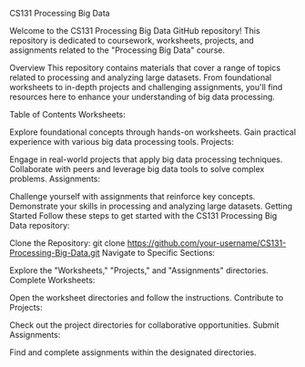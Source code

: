 CS131 Processing Big Data

Welcome to the CS131 Processing Big Data GitHub repository! This repository is dedicated to coursework, worksheets, projects, and assignments related to the "Processing Big Data" course.

Overview
This repository contains materials that cover a range of topics related to processing and analyzing large datasets. From foundational worksheets to in-depth projects and challenging assignments, you'll find resources here to enhance your understanding of big data processing.

Table of Contents
Worksheets:

Explore foundational concepts through hands-on worksheets.
Gain practical experience with various big data processing tools.
Projects:

Engage in real-world projects that apply big data processing techniques.
Collaborate with peers and leverage big data tools to solve complex problems.
Assignments:

Challenge yourself with assignments that reinforce key concepts.
Demonstrate your skills in processing and analyzing large datasets.
Getting Started
Follow these steps to get started with the CS131 Processing Big Data repository:

Clone the Repository:
git clone https://github.com/your-username/CS131-Processing-Big-Data.git
Navigate to Specific Sections:

Explore the "Worksheets," "Projects," and "Assignments" directories.
Complete Worksheets:

Open the worksheet directories and follow the instructions.
Contribute to Projects:

Check out the project directories for collaborative opportunities.
Submit Assignments:

Find and complete assignments within the designated directories.
